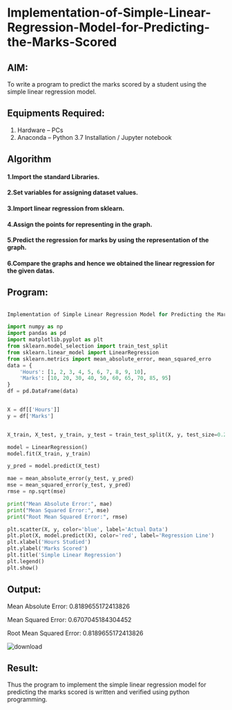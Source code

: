 # Implementation-of-Simple-Linear-Regression-Model-for-Predicting-the-Marks-Scored

## AIM:
To write a program to predict the marks scored by a student using the simple linear regression model.
## Equipments Required:
1. Hardware – PCs
2. Anaconda – Python 3.7 Installation / Jupyter notebook

## Algorithm
#### 1.Import the standard Libraries. 
#### 2.Set variables for assigning dataset values. 
#### 3.Import linear regression from sklearn. 
#### 4.Assign the points for representing in the graph. 
#### 5.Predict the regression for marks by using the representation of the graph. 
#### 6.Compare the graphs and hence we obtained the linear regression for the given datas.
## Program:
``` python

Implementation of Simple Linear Regression Model for Predicting the Marks Scored

import numpy as np
import pandas as pd
import matplotlib.pyplot as plt
from sklearn.model_selection import train_test_split
from sklearn.linear_model import LinearRegression
from sklearn.metrics import mean_absolute_error, mean_squared_erro
data = {
    'Hours': [1, 2, 3, 4, 5, 6, 7, 8, 9, 10],
    'Marks': [10, 20, 30, 40, 50, 60, 65, 70, 85, 95]
}
df = pd.DataFrame(data)


X = df[['Hours']]
y = df['Marks']


X_train, X_test, y_train, y_test = train_test_split(X, y, test_size=0.2, random_state=42)

model = LinearRegression()
model.fit(X_train, y_train)

y_pred = model.predict(X_test)

mae = mean_absolute_error(y_test, y_pred)
mse = mean_squared_error(y_test, y_pred)
rmse = np.sqrt(mse)

print("Mean Absolute Error:", mae)
print("Mean Squared Error:", mse)
print("Root Mean Squared Error:", rmse)

plt.scatter(X, y, color='blue', label='Actual Data')
plt.plot(X, model.predict(X), color='red', label='Regression Line')
plt.xlabel('Hours Studied')
plt.ylabel('Marks Scored')
plt.title('Simple Linear Regression')
plt.legend()
plt.show()

```


## Output:

Mean Absolute Error: 0.8189655172413826

Mean Squared Error: 0.6707045184304452

Root Mean Squared Error: 0.8189655172413826

![download](https://github.com/user-attachments/assets/f15e45f4-8678-4082-baef-759fa89de20c)

## Result:
Thus the program to implement the simple linear regression model for predicting the marks scored is written and verified using python programming.
